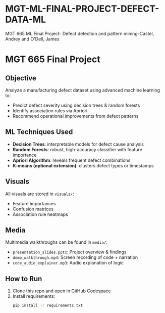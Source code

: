 # MGT-ML-FINAL-PROJECT-DEFECT-DATA-ML
MGT 665 ML Final Project- Defect detection and pattern mining-Castel, Andrey and O'Dell, James

#  MGT 665 Final Project

##  Objective
Analyze a manufacturing defect dataset using advanced machine learning to:
- Predict defect severity using decision trees & random forests
- Identify association rules via Apriori
- Recommend operational improvements from defect patterns

##  ML Techniques Used
- **Decision Trees**: interpretable models for defect cause analysis
- **Random Forests**: robust, high-accuracy classifier with feature importance
- **Apriori Algorithm**: reveals frequent defect combinations
- **K-means (optional extension)**: clusters defect types or timestamps

##  Visuals
All visuals are stored in `visuals/`:
- Feature importances
- Confusion matrices
- Association rule heatmaps

##  Media
Multimedia walkthroughs can be found in `media/`:
- `presentation_slides.pptx`: Project overview & findings
- `demo_walkthrough.mp4`: Screen recording of code + narration
- `code_audio_explainer.mp3`: Audio explanation of logic

##  How to Run
1. Clone this repo and open in GitHub Codespace
2. Install requirements:
   ```bash
   pip install -r requirements.txt
